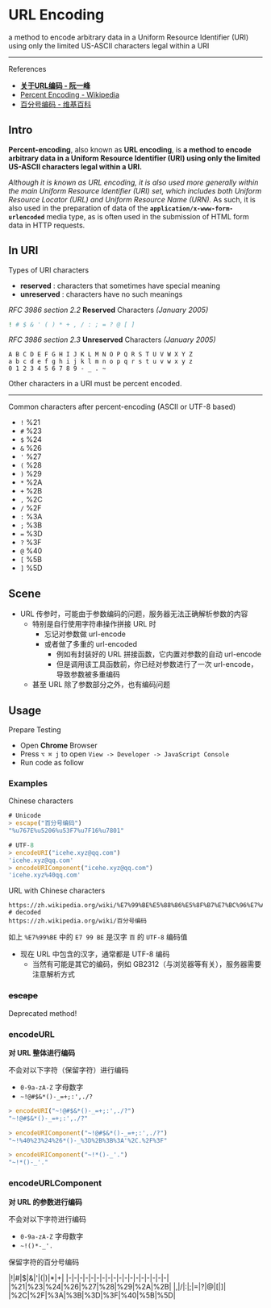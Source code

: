 # URL Encoding

a method to encode arbitrary data in a Uniform Resource Identifier (URI) using only the limited US-ASCII characters legal within a URI

---

References

- **[关于URL编码 - 阮一峰](http://www.ruanyifeng.com/blog/2010/02/url_encoding.html)**
- [Percent Encoding - Wikipedia](https://en.wikipedia.org/wiki/Percent-encoding)
- [百分号编码 - 维基百科](https://zh.wikipedia.org/wiki/%E7%99%BE%E5%88%86%E5%8F%B7%E7%BC%96%E7%A0%81)

## Intro

**Percent-encoding**, also known as **URL encoding**, is **a method to encode arbitrary data in a Uniform Resource Identifier (URI) using only the limited US-ASCII characters legal within a URI.**

_Although it is known as URL encoding, it is also used more generally within the main Uniform Resource Identifier (URI) set, which includes both Uniform Resource Locator (URL) and Uniform Resource Name (URN)._
As such, it is also used in the preparation of data of the **`application/x-www-form-urlencoded`** media type, as is often used in the submission of HTML form data in HTTP requests.

## In URI

Types of URI characters

- **reserved** : characters that sometimes have special meaning
- **unreserved** : characters have no such meanings

_RFC 3986 section 2.2_ **Reserved** Characters _(January 2005)_

```bash
! # $ & ' ( ) * + , / : ; = ? @ [ ]
```

_RFC 3986 section 2.3_ **Unreserved** Characters _(January 2005)_

```text
A B C D E F G H I J K L M N O P Q R S T U V W X Y Z
a b c d e f g h i j k l m n o p q r s t u v w x y z
0 1 2 3 4 5 6 7 8 9 - _ . ~
```

Other characters in a URI must be percent encoded.

---

Common characters after percent-encoding (ASCII or UTF-8 based)

- `!` %21
- `#` %23
- `$` %24
- `&` %26
- `'` %27
- `(` %28
- `)` %29
- `*` %2A
- `+` %2B
- `,` %2C
- `/` %2F
- `:` %3A
- `;` %3B
- `=` %3D
- `?` %3F
- `@` %40
- `[` %5B
- `]` %5D

## Scene

- URL 传参时，可能由于参数编码的问题，服务器无法正确解析参数的内容
    - 特别是自行使用字符串操作拼接 URL 时
        - 忘记对参数做 url-encode
        - 或者做了多重的 url-encoded
            - 例如有封装好的 URL 拼接函数，它内置对参数的自动 url-encode
            - 但是调用该工具函数前，你已经对参数进行了一次 url-encode，导致参数被多重编码
    - 甚至 URL 除了参数部分之外，也有编码问题

## Usage

Prepare Testing

- Open **Chrome** Browser
- Press `⌥ ⌘ j` to open `View -> Developer -> JavaScript Console`
- Run code as follow

### Examples

Chinese characters

```javascript
# Unicode
> escape("百分号编码")
"%u767E%u5206%u53F7%u7F16%u7801"

# UTF-8
> encodeURI("icehe.xyz@qq.com")
'icehe.xyz@qq.com'
> encodeURIComponent("icehe.xyz@qq.com")
'icehe.xyz%40qq.com'
```

URL with Chinese characters

```url
https://zh.wikipedia.org/wiki/%E7%99%BE%E5%88%86%E5%8F%B7%E7%BC%96%E7%A0%81
# decoded
https://zh.wikipedia.org/wiki/百分号编码
```

如上 `%E7%99%BE` 中的 `E7 99 BE` 是汉字 `百` 的 `UTF-8` 编码值

- 现在 URL 中包含的汉字，通常都是 UTF-8 编码
    - 当然有可能是其它的编码，例如 GB2312（与浏览器等有关），服务器需要注意解析方式

### ~~escape~~

Deprecated method!

### encodeURL

**对 URL 整体进行编码**

不会对以下字符（保留字符）进行编码

- `0-9a-zA-Z` 字母数字
- `~!@#$&*()-_=+;:',./?`

```javascript
> encodeURI("~!@#$&*()-_=+;:',./?")
"~!@#$&*()-_=+;:',./?"

> encodeURIComponent("~!@#$&*()-_=+;:',./?")
"~!%40%23%24%26*()-_%3D%2B%3B%3A'%2C.%2F%3F"

> encodeURIComponent("~!*()-_'.")
"~!*()-_'."
```

### encodeURLComponent

**对 URL 的参数进行编码**

不会对以下字符进行编码

- `0-9a-zA-Z` 字母数字
- `~!()*-_'.`

保留字符的百分号编码

|!|#|$|&|'|(|)|*|+|
|-|-|-|-|-|-|-|-|-|-|-|-|-|-|-|-|-|-|
|%21|%23|%24|%26|%27|%28|%29|%2A|%2B|
|,|/|:|;|=|?|@|[|]|
|%2C|%2F|%3A|%3B|%3D|%3F|%40|%5B|%5D|
